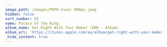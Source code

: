 ```yaml
---
image_path: /images/POTK-Cover 600px.jpeg
hidden: false
sort_number: 93
name: Palace of the King
album_name: Get Right With Your Maker (GRR - Album)
album_url: 'https://itunes.apple.com/au/album/get-right-with-your-maker/1335540227'
_hide_content: true
---
```


